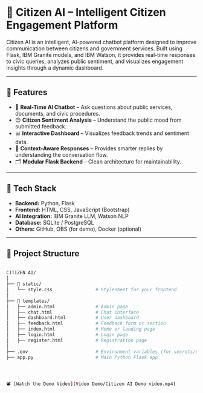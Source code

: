# 🤖 Citizen AI – Intelligent Citizen Engagement Platform

Citizen AI is an intelligent, AI-powered chatbot platform designed to improve communication between citizens and government services. Built using Flask, IBM Granite models, and IBM Watson, it provides real-time responses to civic queries, analyzes public sentiment, and visualizes engagement insights through a dynamic dashboard.

---

## 📌 Features

- 💬 **Real-Time AI Chatbot** – Ask questions about public services, documents, and civic procedures.
- 😊 **Citizen Sentiment Analysis** – Understand the public mood from submitted feedback.
- 📊 **Interactive Dashboard** – Visualizes feedback trends and sentiment data.
- 🎯 **Context-Aware Responses** – Provides smarter replies by understanding the conversation flow.
- 🗂️ **Modular Flask Backend** – Clean architecture for maintainability.

---

## 🚀 Tech Stack

- **Backend:** Python, Flask
- **Frontend:** HTML, CSS, JavaScript (Bootstrap)
- **AI Integration:** IBM Granite LLM, Watson NLP
- **Database:** SQLite / PostgreSQL
- **Others:** GitHub, OBS (for demo), Docker (optional)

---

## 📁 Project Structure

```bash

CITIZEN AI/
│
├── 📁 static/
│   └── style.css                # Stylesheet for your frontend
│
├── 📁 templates/
│   ├── admin.html               # Admin page
│   ├── chat.html                # Chat interface
│   ├── dashboard.html           # User dashboard
│   ├── feedback.html            # Feedback form or section
│   ├── index.html               # Home or landing page
│   ├── login.html               # Login page
│   ├── register.html            # Registration page
│
├── .env                         # Environment variables (for secrets/config)
├── app.py                       # Main Python Flask app




📽️ [Watch the Demo Video](Video Demo/Citizen AI Demo video.mp4)
